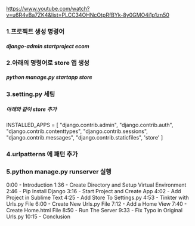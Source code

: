 https://www.youtube.com/watch?v=u6R4vBa7ZK4&list=PLCC34OHNcOtpRfBYk-8y0GMO4i1p1zn50

### 1.프로젝트 생성 명령어

##### django-admin startproject ecom

### 2.아래의 명령어로 store 앱 생성

##### python manage.py startapp store

### 3.setting.py 세팅

##### 아래와 같이 store 추가

INSTALLED_APPS = [
"django.contrib.admin",
"django.contrib.auth",
"django.contrib.contenttypes",
"django.contrib.sessions",
"django.contrib.messages",
"django.contrib.staticfiles",
'store'
]

### 4.urlpatterns 에 패턴 추가

### 5.python manage.py runserver 실행

0:00​​ - Introduction
1:36 - Create Directory and Setup Virtual Environment
2:46 - Pip Install Django
3:16 - Start Project and Create App
4:02 - Add Project in Sublime Text
4:25 - Add Store To Settings.py
4:53 - Tinkter with Urls.py File
6:00 - Create New Urls.py File
7:12 - Add a Home View
7:40 - Create Home.html File
8:50 - Run The Server
9:33 - Fix Typo in Original Urls.py
10:15 - Conclusion
